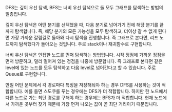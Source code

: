 DFS는 깊이 우선 탐색, BFS는 너비 우선 탐색으로 둘 모두 그래프를 탐색하는 방법의 일종입니다. 

깊이 우선 탐색은 어떤 분기를 선택했을 때, 다음 분기로 넘어가기 전에 해당 분기를 끝까지 탐색합니다. 즉, 해당 분기의 모든 가능성을 모두 탐색하고, 더이상 갈 수 없게 된다면 가장 가까운 갈림길로 돌아와 다시 탐색을 진행합니다. 즉 그래프로 본다면, 리프 노드까지 탐색했다가 돌아오는 것입니다. 주로 stack이나 재귀함수로 구현합니다.

너비 우선 탐색은 인접한 노드를 먼저 탐색하는 방법입니다. 시작 정점에 가까운 정점을 먼저 방문하고, 멀리 떨어져 있는 정점을 나중에 방문합니다. 즉 그래프로 본다면 같은 level에 있는 노드를 모두 탐색하고 다음 level로 넘어간다고 할 수 있습니다. 주로 Queue로 구현합니다.

만일 어떤 문제에서 각 경로마다 특징을 저장해둬야 하는 경우 DFS를 사용하는 것이 적합합니다. 예를 들면 스도쿠를 푸는 경우에는 DFS가 더 적합합니다. 하지만 한 노드에서 다른 노드로 가는 최단 경로를 구해야 하는 경우에는 BFS가 더 적합합니다. 현재 노드에서 가까운 곳부터 찾기 때문에 가장 먼저 나오는 값이 곧 최단 거리이기 때문입니다.
